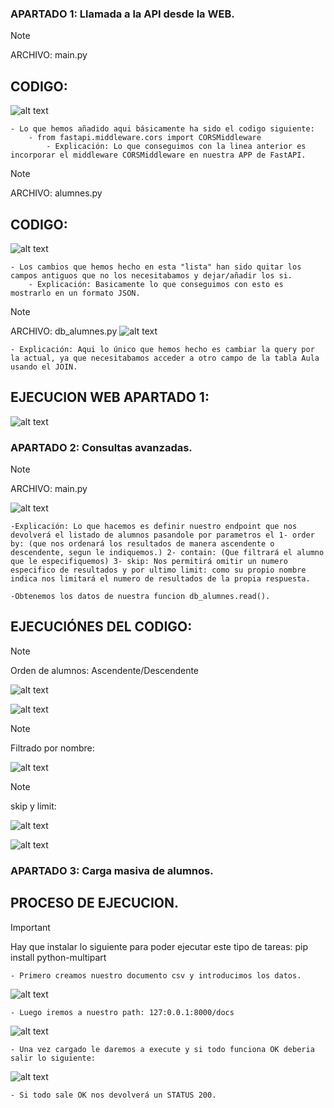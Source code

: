 ### APARTADO 1: Llamada a la API desde la WEB.
> [!NOTE]
> ARCHIVO: main.py

## CODIGO:    
![alt text](img/image1.png)

    - Lo que hemos añadido aqui básicamente ha sido el codigo siguiente:
        - from fastapi.middleware.cors import CORSMiddleware
            - Explicación: Lo que conseguimos con la linea anterior es incorporar el middleware CORSMiddleware en nuestra APP de FastAPI.

> [!NOTE]
> ARCHIVO: alumnes.py

## CODIGO:
![alt text](/img/image2.png)

    - Los cambios que hemos hecho en esta "lista" han sido quitar los campos antiguos que no los necesitabamos y dejar/añadir los si.
        - Explicación: Basicamente lo que conseguimos con esto es mostrarlo en un formato JSON.

> [!NOTE]
> ARCHIVO: db_alumnes.py
![alt text](img/image3.png)

    - Explicación: Aqui lo único que hemos hecho es cambiar la query por la actual, ya que necesitabamos acceder a otro campo de la tabla Aula usando el JOIN.

## EJECUCION WEB APARTADO 1:

![alt text](img/image4.png)



### APARTADO 2: Consultas avanzadas.

> [!NOTE]
> ARCHIVO: main.py

![alt text](img/image5.png)

    -Explicación: Lo que hacemos es definir nuestro endpoint que nos devolverá el listado de alumnos pasandole por parametros el 1- order by: (que nos ordenará los resultados de manera ascendente o descendente, segun le indiquemos.) 2- contain: (Que filtrará el alumno que le especifiquemos) 3- skip: Nos permitirá omitir un numero especifico de resultados y por ultimo limit: como su propio nombre indica nos limitará el numero de resultados de la propia respuesta.

    -Obtenemos los datos de nuestra funcion db_alumnes.read().

## EJECUCIÓNES DEL CODIGO:

> [!NOTE]
> Orden de alumnos: Ascendente/Descendente

![alt text](img/image6.png)

![alt text](img/image7.png)

> [!NOTE]
> Filtrado por nombre:

![alt text](img/image8.png)

> [!NOTE]
> skip y limit:

![alt text](img/image9.png)

![alt text](img/image10.png)


### APARTADO 3: Carga masiva de alumnos.

## PROCESO DE EJECUCION.
> [!IMPORTANT]
> Hay que instalar lo siguiente para poder ejecutar este tipo de tareas: pip install python-multipart

    - Primero creamos nuestro documento csv y introducimos los datos.

![alt text](img/image11.png)

    - Luego iremos a nuestro path: 127:0.0.1:8000/docs

![alt text](img/image12.png)

    - Una vez cargado le daremos a execute y si todo funciona OK deberia salir lo siguiente:

![alt text](img/image13.png)

    - Si todo sale OK nos devolverá un STATUS 200.

    



